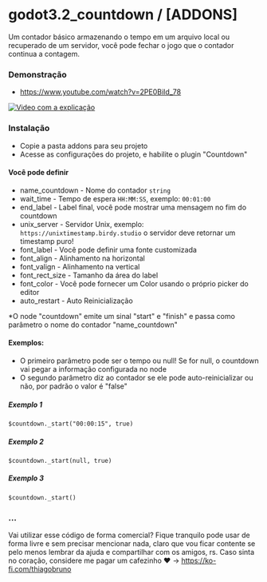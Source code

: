 # godot3.2_countdown / [ADDONS]

Um contador básico armazenando o tempo em um arquivo local ou recuperado de um servidor, 
você pode fechar o jogo que o contador continua a contagem.


### Demonstração
- https://www.youtube.com/watch?v=2PE0BiId_78

[![Video com a explicação](https://img.youtube.com/vi/2PE0BiId_78/0.jpg)](https://www.youtube.com/watch?v=2PE0BiId_78)

### Instalação
- Copie a pasta addons para seu projeto
- Acesse as configurações do projeto, e habilite o plugin "Countdown"

#### Você pode definir
- name_countdown - Nome do contador ```string```
- wait_time - Tempo de espera ```HH:MM:SS```, exemplo: ```00:01:00```
- end_label - Label final, você pode mostrar uma mensagem no fim do countdown
- unix_server - Servidor Unix, exemplo: ```https://unixtimestamp.birdy.studio``` o servidor deve retornar um timestamp puro! 
- font_label - Você pode definir uma fonte customizada
- font_align - Alinhamento na horizontal
- font_valign - Alinhamento na vertical
- font_rect_size - Tamanho da área do label
- font_color - Você pode fornecer um Color usando o próprio picker do editor
- auto_restart - Auto Reinicialização

*O node "countdown" emite um sinal "start" e "finish" e passa como parâmetro o nome do contador "name_countdown"


#### Exemplos:
- O primeiro parâmetro pode ser o tempo ou null! Se for null, o countdown vai pegar a informação configurada no node
- O segundo parâmetro diz ao contador se ele pode auto-reinicializar ou não, por padrão o valor é "false"


##### Exemplo 1
```
$countdown._start("00:00:15", true) 
```

##### Exemplo 2
```
$countdown._start(null, true) 
```

##### Exemplo 3
```
$countdown._start() 
```


### ...
Vai utilizar esse código de forma comercial? Fique tranquilo pode usar de forma livre e sem precisar mencionar nada, claro que vou ficar contente se pelo menos lembrar da ajuda e compartilhar com os amigos, rs. Caso sinta no coração, considere me pagar um cafezinho :heart: -> https://ko-fi.com/thiagobruno

